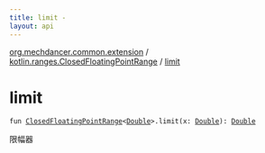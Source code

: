 ```yaml
---
title: limit - 
layout: api
---
```


<div class='api-docs-breadcrumbs'><a href="../index.html">org.mechdancer.common.extension</a> / <a href="index.html">kotlin.ranges.ClosedFloatingPointRange</a> / <a href="./limit.html">limit</a></div>

# limit

<div class="signature"><code><span class="keyword">fun </span><a href="https://kotlinlang.org/api/latest/jvm/stdlib/kotlin.ranges/-closed-floating-point-range/index.html"><span class="identifier">ClosedFloatingPointRange</span></a><span class="symbol">&lt;</span><a href="https://kotlinlang.org/api/latest/jvm/stdlib/kotlin/-double/index.html"><span class="identifier">Double</span></a><span class="symbol">&gt;</span><span class="symbol">.</span><span class="identifier">limit</span><span class="symbol">(</span><span class="parameterName" id="org.mechdancer.common.extension$limit(kotlin.ranges.ClosedFloatingPointRange((kotlin.Double)), kotlin.Double)/x">x</span><span class="symbol">:</span>&nbsp;<a href="https://kotlinlang.org/api/latest/jvm/stdlib/kotlin/-double/index.html"><span class="identifier">Double</span></a><span class="symbol">)</span><span class="symbol">: </span><a href="https://kotlinlang.org/api/latest/jvm/stdlib/kotlin/-double/index.html"><span class="identifier">Double</span></a></code></div>

限幅器

